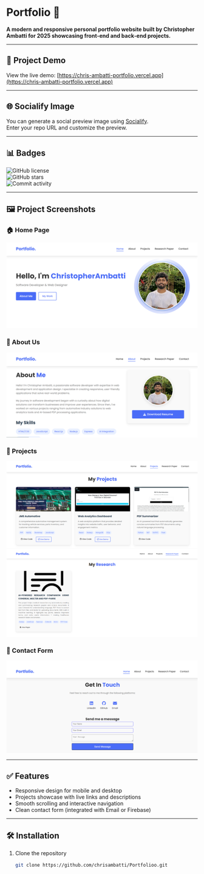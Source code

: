 # Portfolio 🚀

**A modern and responsive personal portfolio website built by Christopher Ambatti for 2025 showcasing front‑end and back‑end projects.**

---

## 🎯 Project Demo  
View the live demo: [https://chris-ambatti-portfolio.vercel.app](https://chris-ambatti-portfolio.vercel.app)

---

## 🌐 Socialify Image  
You can generate a social preview image using [Socialify](https://socialify.git.ci).  
Enter your repo URL and customize the preview.

---

## 📊 Badges  
![GitHub license](https://img.shields.io/github/license/chrisambatti/Portfolioo)  
![GitHub stars](https://img.shields.io/github/stars/chrisambatti/Portfolioo?style=social)  
![Commit activity](https://img.shields.io/github/commit-activity/m/chrisambatti/Portfolioo)

---

## 🖼️ Project Screenshots

### 🏠 Home Page  
[![Home page](https://github.com/chrisambatti/Portfolioo/blob/main/assets/page1.png?raw=true)](https://github.com/chrisambatti/Portfolioo/blob/main/assets/page1.png?raw=true)

### 📄 About Us  
[![Page 2 Preview](https://github.com/chrisambatti/Portfolioo/blob/main/assets/page2.png?raw=true)](https://github.com/chrisambatti/Portfolioo/blob/main/assets/page2.png?raw=true)

### 👤 Projects  
[![Page 3 Preview](https://github.com/chrisambatti/Portfolioo/blob/main/assets/page3.png?raw=true)](https://github.com/chrisambatti/Portfolioo/blob/main/assets/page3.png?raw=true)  
[![Page 4 Preview](https://github.com/chrisambatti/Portfolioo/blob/main/assets/page4.png?raw=true)](https://github.com/chrisambatti/Portfolioo/blob/main/assets/page4.png?raw=true)

### 📩 Contact Form  
[![Contact](https://github.com/chrisambatti/Portfolioo/blob/main/assets/page5.png?raw=true)](https://github.com/chrisambatti/Portfolioo/blob/main/assets/page5.png?raw=true)


---

## ✅ Features  
- Responsive design for mobile and desktop  
- Projects showcase with live links and descriptions  
- Smooth scrolling and interactive navigation  
- Clean contact form (integrated with Email or Firebase)

---

## 🛠️ Installation

1. Clone the repository  
   ```bash
   git clone https://github.com/chrisambatti/Portfolioo.git
